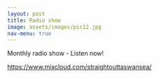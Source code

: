 ```yaml
---
layout: post
title: Radio show
image: assets/images/pic12.jpg
nav-menu: true
---
```


Monthly radio show - Listen now!

https://www.mixcloud.com/straightouttaswansea/
